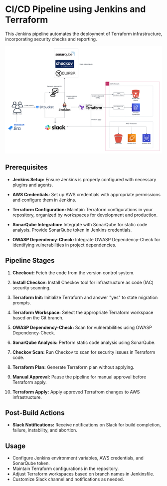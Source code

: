 # CI/CD Pipeline using Jenkins and Terraform

This Jenkins pipeline automates the deployment of Terraform infrastructure, incorporating security checks and reporting.

![Terraform Deployment](ci-cd-3.png)

## Prerequisites

- **Jenkins Setup:**
  Ensure Jenkins is properly configured with necessary plugins and agents.

- **AWS Credentials:**
  Set up AWS credentials with appropriate permissions and configure them in Jenkins.

- **Terraform Configuration:**
  Maintain Terraform configurations in your repository, organized by workspaces for development and production.

- **SonarQube Integration:**
  Integrate with SonarQube for static code analysis. Provide SonarQube token in Jenkins credentials.

- **OWASP Dependency-Check:**
  Integrate OWASP Dependency-Check for identifying vulnerabilities in project dependencies.

## Pipeline Stages

1. **Checkout:**
    Fetch the code from the version control system.

2. **Install Checkov:**
   Install Checkov tool for infrastructure as code (IAC) security scanning.

3. **Terraform Init:**
   Initialize Terraform and answer "yes" to state migration prompts.

4. **Terraform Workspace:**
   Select the appropriate Terraform workspace based on the Git branch.

5. **OWASP Dependency-Check:**
   Scan for vulnerabilities using OWASP Dependency-Check.

6. **SonarQube Analysis:**
   Perform static code analysis using SonarQube.

7. **Checkov Scan:**
   Run Checkov to scan for security issues in Terraform code.

8. **Terraform Plan:**
   Generate Terraform plan without applying.

9. **Manual Approval:**
   Pause the pipeline for manual approval before Terraform apply.

10. **Terraform Apply:**
    Apply approved Terrafrom changes to AWS infrastructure.

## Post-Build Actions

- **Slack Notifications:**
  Receive notifications on Slack for build completion, failure, instability, and abortion.

## Usage

- Configure Jenkins environment variables, AWS credentials, and SonarQube token.
- Maintain Terraform configurations in the repository.
- Adjust Terraform workspaces based on branch names in Jenkinsfile.
- Customize Slack channel and notifications as needed.
